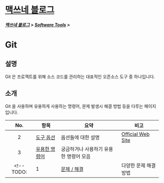 <link rel="stylesheet" type="text/css" href="/css/style-header.css">
<link href="https://cdn.jsdelivr.net/npm/bootstrap@5.3.0-alpha1/dist/css/bootstrap.min.css" rel="stylesheet" integrity="sha384-GLhlTQ8iRABdZLl6O3oVMWSktQOp6b7In1Zl3/Jr59b6EGGoI1aFkw7cmDA6j6gD" crossorigin="anonymous">

<div class="sticky-top bg-white pt-1 pb-2">
<h1><a href="/">맥쓰네 블로그</a></h1>
<h5> 
<a href="/">맥쓰네 블로그</a>
>
<a href="/software_tools/">Software Tools</a>
>
</h5>
</div>

# Git
## 설명
Git 은 프로젝트를 위해 소스 코드를 관리하는 대표적인 오픈소스 도구 중 하나입니다.

## 소개
Git 을 사용하며 유용하게 사용하는 명령어, 문제 발생시 해결 방법 등을 다루는 페이지입니다.

| No. | 항목 | 요약 | 비고 |
| :---: | --- | --- | --- |
| 2 | [도구 옵션](./options/ "https://max-jayee.github.io/software_tools/git/options") | 옵션들에 대한 설명 | [Official Web Site](https://git-scm.com/docs "https://git-scm.com/docs") |
| 3 | [유용한 명령어](./commands/ "https://max-jayee.github.io/software_tools/git/commands") | 궁금하거나 사용하기 유용한 명령어 모음 |  |
<!-- TODO: | 1 | [문제 / 해결](./trouble_shooting/ "https://max-jayee.github.io/software_tools/git/trouble_shooting") | 다양한 문제 해결 방법 | |-->